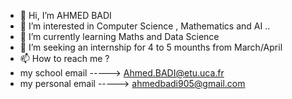 - 👋 Hi, I’m AHMED BADI
- 👀 I’m interested in Computer Science , Mathematics and AI ..
- 🌱 I’m currently learning Maths and Data Science 
- 💞️ I’m seeking an internship for 4 to 5 mounths from March/April 
- 📫 How to reach me ?
-  my school email          ----->   Ahmed.BADI@etu.uca.fr
-  my personal email        ----->   ahmedbadi905@gmail.com
